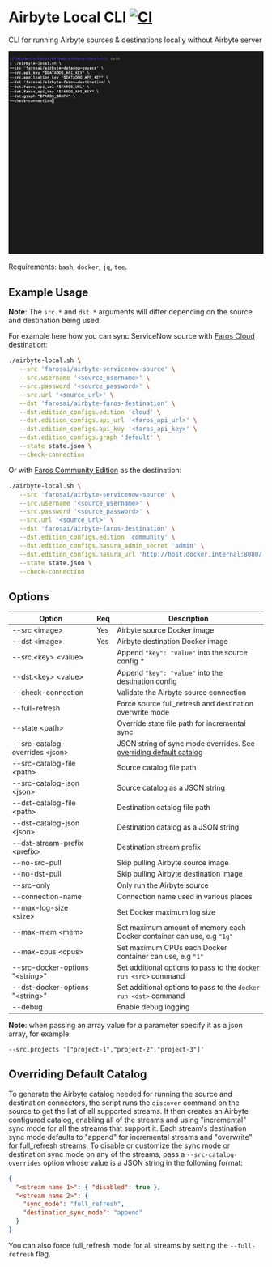 # Airbyte Local CLI [![CI](https://github.com/faros-ai/airbyte-local-cli/actions/workflows/ci.yaml/badge.svg)](https://github.com/faros-ai/airbyte-local-cli/actions/workflows/ci.yaml)

CLI for running Airbyte sources & destinations locally without Airbyte server

![Alt Text](https://github.com/Faros-ai/airbyte-local-cli/raw/main/resources/demo.gif)

Requirements: `bash`, `docker`, `jq`, `tee`.

## Example Usage

**Note**: The `src.*` and `dst.*` arguments will differ depending on the source and destination being used.

For example here how you can sync ServiceNow source with [Faros Cloud](https://www.faros.ai) destination:

```sh
./airbyte-local.sh \
   --src 'farosai/airbyte-servicenow-source' \
   --src.username '<source_username>' \
   --src.password '<source_password>' \
   --src.url '<source_url>' \
   --dst 'farosai/airbyte-faros-destination' \
   --dst.edition_configs.edition 'cloud' \
   --dst.edition_configs.api_url '<faros_api_url>' \
   --dst.edition_configs.api_key '<faros_api_key>' \
   --dst.edition_configs.graph 'default' \
   --state state.json \
   --check-connection
```

Or with [Faros Community Edition](https://github.com/faros-ai/faros-community-edition) as the destination:

```sh
./airbyte-local.sh \
   --src 'farosai/airbyte-servicenow-source' \
   --src.username '<source_username>' \
   --src.password '<source_password>' \
   --src.url '<source_url>' \
   --dst 'farosai/airbyte-faros-destination' \
   --dst.edition_configs.edition 'community' \
   --dst.edition_configs.hasura_admin_secret 'admin' \
   --dst.edition_configs.hasura_url 'http://host.docker.internal:8080/' \
   --state state.json \
   --check-connection
```

## Options

| Option                            | Req | Description                                                                                       |
| --------------------------------- | --- | ------------------------------------------------------------------------------------------------- |
| --src \<image\>                   | Yes | Airbyte source Docker image                                                                       |
| --dst \<image\>                   | Yes | Airbyte destination Docker image                                                                  |
| --src.\<key\> \<value\>           |     | Append `"key": "value"` into the source config \*                                                 |
| --dst.\<key\> \<value\>           |     | Append `"key": "value"` into the destination config                                               |
| --check-connection                |     | Validate the Airbyte source connection                                                            |
| --full-refresh                    |     | Force source full_refresh and destination overwrite mode                                          |
| --state \<path\>                  |     | Override state file path for incremental sync                                                     |
| --src-catalog-overrides \<json\>  |     | JSON string of sync mode overrides. See [overriding default catalog](#overriding-default-catalog) |
| --src-catalog-file \<path\>       |     | Source catalog file path                                                                          |
| --src-catalog-json \<json\>       |     | Source catalog as a JSON string                                                                   |
| --dst-catalog-file \<path\>       |     | Destination catalog file path                                                                     |
| --dst-catalog-json \<json\>       |     | Destination catalog as a JSON string                                                              |
| --dst-stream-prefix \<prefix\>    |     | Destination stream prefix                                                                         |
| --no-src-pull                     |     | Skip pulling Airbyte source image                                                                 |
| --no-dst-pull                     |     | Skip pulling Airbyte destination image                                                            |
| --src-only                        |     | Only run the Airbyte source                                                                       |
| --connection-name                 |     | Connection name used in various places                                                            |
| --max-log-size \<size\>           |     | Set Docker maximum log size                                                                       |
| --max-mem \<mem\>                 |     | Set maximum amount of memory each Docker container can use, e.g `"1g"`                            |
| --max-cpus \<cpus\>               |     | Set maximum CPUs each Docker container can use, e.g `"1"`                                         |
| --src-docker-options "\<string\>" |     | Set additional options to pass to the `docker run <src>` command                                  |
| --dst-docker-options "\<string\>" |     | Set additional options to pass to the `docker run <dst>` command                                  |
| --debug                           |     | Enable debug logging                                                                              |

**Note**: when passing an array value for a parameter specify it as a json array, for example:

```
--src.projects '["project-1","project-2","project-3"]'
```

## Overriding Default Catalog

To generate the Airbyte catalog needed for running the source and destination
connectors, the script runs the `discover` command on the source to get the list
of all supported streams. It then creates an Airbyte configured catalog,
enabling all of the streams and using "incremental" sync mode for all the
streams that support it. Each stream's destination sync mode defaults to
"append" for incremental streams and "overwrite" for full_refresh streams. To
disable or customize the sync mode or destination sync mode on any of the
streams, pass a `--src-catalog-overrides` option whose value is a JSON string in
the following format:

```json
{
  "<stream name 1>": { "disabled": true },
  "<stream name 2>": {
    "sync_mode": "full_refresh",
    "destination_sync_mode": "append"
  }
}
```

You can also force full_refresh mode for all streams by setting the `--full-refresh` flag.
